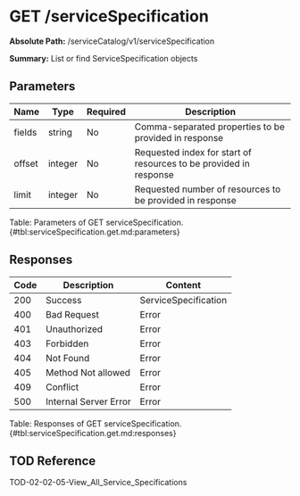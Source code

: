 <!--
    ATTENTION: This file was generated via gradle!
               Do NOT manually edit this file! Any such changes will be overwritten!
-->

# GET /serviceSpecification

**Absolute Path:** /serviceCatalog/v1/serviceSpecification

**Summary:** List or find ServiceSpecification objects

## Parameters

| Name | Type | Required | Description |
|------|------|----------|-------------|
| fields | string | No | Comma-separated properties to be provided in response |
| offset | integer | No | Requested index for start of resources to be provided in response |
| limit | integer | No | Requested number of resources to be provided in response |

Table: Parameters of GET serviceSpecification. {#tbl:serviceSpecification.get.md:parameters}

## Responses

| Code | Description | Content |
|------|-------------|---------|
| 200 | Success | ServiceSpecification |
| 400 | Bad Request | Error |
| 401 | Unauthorized | Error |
| 403 | Forbidden | Error |
| 404 | Not Found | Error |
| 405 | Method Not allowed | Error |
| 409 | Conflict | Error |
| 500 | Internal Server Error | Error |

Table: Responses of GET serviceSpecification. {#tbl:serviceSpecification.get.md:responses}

## TOD Reference

TOD-02-02-05-View_All_Service_Specifications

